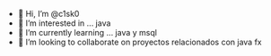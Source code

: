- 👋 Hi, I’m @c1sk0
- 👀 I’m interested in ... java
- 🌱 I’m currently learning ... java y  msql
- 💞️ I’m looking to collaborate on proyectos relacionados con java fx


<!---
c1sk0/c1sk0 is a ✨ special ✨ repository because its `README.md` (this file) appears on your GitHub profile.
You can click the Preview link to take a look at your changes.
--->
